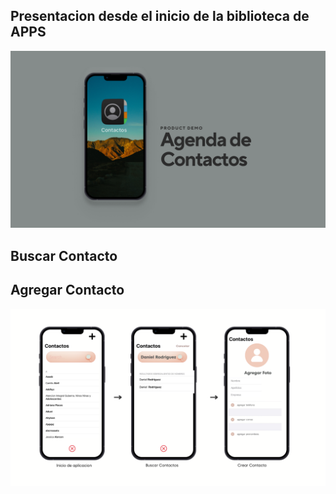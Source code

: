 ## Presentacion desde el inicio de la biblioteca de APPS


![screen1](images/5.png)
## Buscar Contacto
## Agregar Contacto

![screen1](images/6.png)

